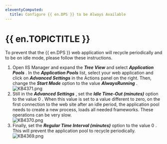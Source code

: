 ```yaml
---
eleventyComputed:
  title: Configure {{ en.DPS }} to be Always Available
---
```

# {{ en.TOPICTITLE }} 
To prevent that the {{ en.DPS }} web application will recycle periodically and to be on idle mode, please follow these instructions. 
1. Open IIS Manager and expand the ***Tree View*** and select ***Application Pools*** . In the ***Application Pools*** list, select your web application and click on ***Advanced Settings*** in the Actions panel on the right. Then, change the ***Start Mode*** option to the value ***AlwaysRunning*** .  
![KB4371.png](/img/en/kb/KB4371.png) 
1. Still in the ***Advanced Settings*** , set the ***Idle Time-Out (minutes)*** option to the value 0 . When this value is set to a value different to zero, on the first connection to the web site after an idle period, the application pool needs to create a new process, loads all needed frameworks. These operations can be very slow.  
![KB4370.png](/img/en/kb/KB4370.png) 
1. Finally, set the ***Regular Time Interval (minutes)*** option to the value 0 . This will prevent the application pool to recycle periodically.  
![KB4369.png](/img/en/kb/KB4369.png) 

